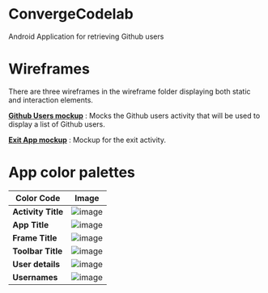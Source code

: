 # ConvergeCodelab

Android Application for retrieving Github users

# Wireframes

There are three wireframes in the wireframe folder displaying both static and interaction elements.

**[Github Users mockup](https://user-images.githubusercontent.com/39240075/53099281-878a3a80-3536-11e9-8b5d-2fba055f517c.png)** : Mocks the Github users activity that will be used to display a list of Github users.

**[Exit App mockup](https://user-images.githubusercontent.com/39240075/53100299-8d811b00-3538-11e9-9650-e6c3681d3b7a.png)** : Mockup for the exit activity.

# App color palettes

| Color Code         | Image                                                                                                          |
| ------------------ | -------------------------------------------------------------------------------------------------------------- |
| **Activity Title** | ![image](https://user-images.githubusercontent.com/39240075/53101612-2f096c00-353b-11e9-86c5-9c8b02120318.png) |
| **App Title**      | ![image](https://user-images.githubusercontent.com/39240075/53101631-392b6a80-353b-11e9-8b15-cf1da2a7f325.png) |
| **Frame Title**    | ![image](https://user-images.githubusercontent.com/39240075/53101649-40527880-353b-11e9-8c30-f09a26975f2a.png) |
| **Toolbar Title**  | ![image](https://user-images.githubusercontent.com/39240075/53101664-46485980-353b-11e9-808f-09e57982b8d1.png) |
| **User details**   | ![image](https://user-images.githubusercontent.com/39240075/53101683-506a5800-353b-11e9-93ef-326be5bc70eb.png) |
| **Usernames**      | ![image](https://user-images.githubusercontent.com/39240075/53101695-58c29300-353b-11e9-98f8-bba4fbec5630.png) |
